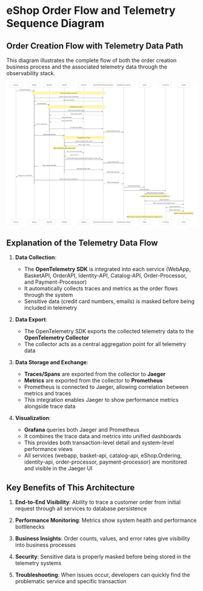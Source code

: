 ﻿# eShop Order Flow and Telemetry Sequence Diagram

## Order Creation Flow with Telemetry Data Path

This diagram illustrates the complete flow of both the order creation business process and the associated telemetry data through the observability stack.

![SequenceDiagram](SequenceDiagram/SequenceDiagram.png)

## Explanation of the Telemetry Data Flow

1. **Data Collection**:
    - The **OpenTelemetry SDK** is integrated into each service (WebApp, BasketAPI, OrderAPI, Identity-API, Catalog-API, Order-Processor, and Payment-Processor)
    - It automatically collects traces and metrics as the order flows through the system
    - Sensitive data (credit card numbers, emails) is masked before being included in telemetry

2. **Data Export**:
    - The OpenTelemetry SDK exports the collected telemetry data to the **OpenTelemetry Collector**
    - The collector acts as a central aggregation point for all telemetry data

3. **Data Storage and Exchange**:
    - **Traces/Spans** are exported from the collector to **Jaeger**
    - **Metrics** are exported from the collector to **Prometheus**
    - Prometheus is connected to Jaeger, allowing correlation between metrics and traces
    - This integration enables Jaeger to show performance metrics alongside trace data

4. **Visualization**:
    - **Grafana** queries both Jaeger and Prometheus
    - It combines the trace data and metrics into unified dashboards
    - This provides both transaction-level detail and system-level performance views
    - All services (webapp, basket-api, catalog-api, eShop.Ordering, identity-api, order-processor, payment-processor) are monitored and visible in the Jaeger UI

## Key Benefits of This Architecture

1. **End-to-End Visibility**: Ability to trace a customer order from initial request through all services to database persistence

2. **Performance Monitoring**: Metrics show system health and performance bottlenecks

3. **Business Insights**: Order counts, values, and error rates give visibility into business processes

4. **Security**: Sensitive data is properly masked before being stored in the telemetry systems

5. **Troubleshooting**: When issues occur, developers can quickly find the problematic service and specific transaction